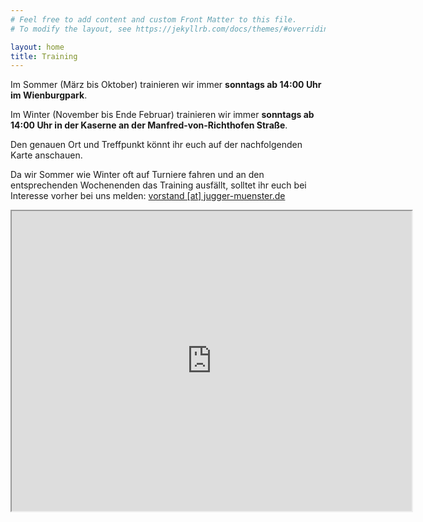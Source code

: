 ```yaml
---
# Feel free to add content and custom Front Matter to this file.
# To modify the layout, see https://jekyllrb.com/docs/themes/#overriding-theme-defaults

layout: home
title: Training
---
```


Im Sommer (März bis Oktober) trainieren wir immer **sonntags ab 14:00 Uhr im Wienburgpark**.

Im Winter (November bis Ende Februar) trainieren wir immer **sonntags ab 14:00 Uhr in der Kaserne an der Manfred-von-Richthofen Straße**.

Den genauen Ort und Treffpunkt könnt ihr euch auf der nachfolgenden Karte anschauen.

Da wir Sommer wie Winter oft auf Turniere fahren und an den entsprechenden Wochenenden das Training ausfällt,
solltet ihr euch bei Interesse vorher bei uns melden:  [vorstand [at] jugger-muenster.de](vorstand@jugger-muenster.de)

<iframe src="https://www.google.com/maps/d/embed?mid=11yeQGXtL63JrDjTgFRa3OY1ShU8RaL9S" width="640" height="480"></iframe>
